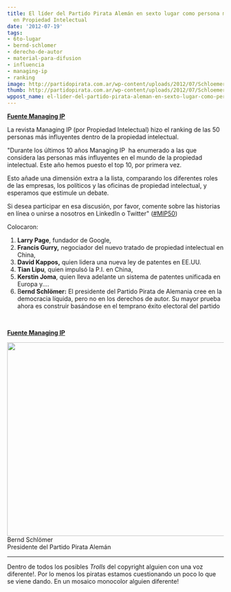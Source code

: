```yaml
---
title: El líder del Partido Pirata Alemán en sexto lugar como persona más influyente
  en Propiedad Intelectual
date: '2012-07-19'
tags:
- 6to-lugar
- bernd-schlomer
- derecho-de-autor
- material-para-difusion
- influencia
- managing-ip
- ranking
image: http://partidopirata.com.ar/wp-content/uploads/2012/07/Schloemer_Bernd2.jpg
thumb: http://partidopirata.com.ar/wp-content/uploads/2012/07/Schloemer_Bernd2-150x150.jpg
wppost_name: el-lider-del-partido-pirata-aleman-en-sexto-lugar-como-persona-mas-influyente-en-propiedad-intelectual
---
```


<strong><a href="http://www.managingip.com/Article/3062449/The-50-most-influential-people-in-IP.html" target="_blank">Fuente Managing IP</a></strong>

La revista Managing IP (por Propiedad Intelectual) hizo el ranking de las 50 personas más influyentes dentro de la propiedad intelectual.

"Durante los últimos 10 años Managing IP  ha enumerado a las que considera las personas más influyentes en el mundo de la propiedad intelectual. Este año hemos puesto el top 10, por primera vez.

Esto añade una dimensión extra a la lista, comparando los diferentes roles de las empresas, los políticos y las oficinas de propiedad intelectual, y esperamos que estimule un debate.

Si desea participar en esa discusión, por favor, comente sobre las historias en línea o unirse a nosotros en LinkedIn o Twitter" (<a href="http://twitter.com/#%21/search/%23mip50?q=%23mip50" target="_blank">#MIP50</a>)

Colocaron:
<ol>
	<li><strong> Larry Page</strong>, fundador de Google,</li>
	<li><strong>Francis Gurry,</strong> negociador del nuevo tratado de propiedad intelectual en China,</li>
	<li><strong>David Kappos,</strong> quien lidera una nueva ley de patentes en EE.UU.</li>
	<li><strong>Tian Lipu</strong>, quien impulsó la P.I. en China,</li>
	<li><strong>Kerstin Joma</strong>, quien lleva adelante un sistema de patentes unificada en Europa y....</li>
	<li>B<strong>ernd Schlömer:</strong> El presidente del Partido Pirata de Alemania cree en la democracia líquida, pero no en los derechos de autor. Su mayor prueba ahora es construir basándose en el temprano éxito electoral del partido</li>
</ol>
&nbsp;

<strong><a href="http://www.managingip.com/Article/3062449/The-50-most-influential-people-in-IP.html" target="_blank">Fuente Managing IP</a></strong>

<a href="http://partidopirata.com.ar/wp-content/uploads/2012/07/Schloemer_Bernd2.jpg"><img class="size-full wp-image-5376" title="Schloemer_Bernd2" src="http://partidopirata.com.ar/wp-content/uploads/2012/07/Schloemer_Bernd2.jpg" alt="" width="620" height="450" /></a> Bernd Schlömer<br />Presidente del Partido Pirata Alemán


<hr />

Dentro de todos los posibles <em>Trolls</em> del copyright alguien con una voz diferente!. Por lo menos los piratas estamos cuestionando un poco lo que se viene dando. En un mosaico monocolor alguien diferente!
